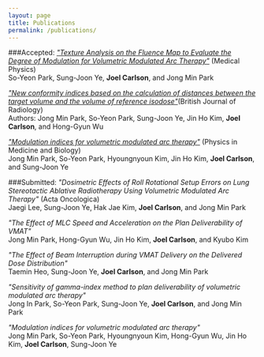```yaml
---
layout: page
title: Publications
permalink: /publications/
---
```


###Accepted:
<a href="http://joelcarlson.github.io/publications/">*"Texture Analysis on the Fluence Map to Evaluate the Degree of Modulation for Volumetric Modulated Arc Therapy"*</a> (Medical Physics)<br>
So-Yeon Park, Sung-Joon Ye, **Joel Carlson**, and Jong Min Park

<a href="http://www.ncbi.nlm.nih.gov/pubmed/25225915">*"New conformity indices based on the calculation of distances between the target volume and the volume of reference isodose"*</a>(British Journal of Radiology)<br>
Authors: Jong Min Park, So-Yeon Park, Sung-Joon Ye, Jin Ho Kim, **Joel Carlson**, and Hong-Gyun Wu

<a href="http://joelcarlson.github.io/publications/">*"Modulation indices for volumetric modulated arc therapy"*</a> (Physics in Medicine and Biology)<br>
Jong Min Park, So-Yeon Park, Hyoungnyoun Kim, Jin Ho Kim, **Joel Carlson**, and Sung-Joon Ye

###Submitted:
*"Dosimetric Effects of Roll Rotational Setup Errors on Lung Stereotactic Ablative Radiotherapy Using Volumetric Modulated Arc Therapy"*  (Acta Oncologica)<br>
Jaegi Lee, Sung-Joon Ye, Hak Jae Kim, **Joel Carlson**, and Jong Min Park

*"The Effect of MLC Speed and Acceleration on the Plan Deliverability of VMAT"*<br>
Jong Min Park, Hong-Gyun Wu, Jin Ho Kim, **Joel Carlson**, and Kyubo Kim

*"The Effect of Beam Interruption during VMAT Delivery on the Delivered Dose Distribution"*<br>
Taemin Heo, Sung-Joon Ye, **Joel Carlson**, and Jong Min Park

*"Sensitivity of gamma-index method to plan deliverability of volumetric modulated arc therapy"*<br>
Jong In Park, So-Yeon Park, Sung-Joon Ye, **Joel Carlson**, and Jong Min Park

*"Modulation indices for volumetric modulated arc therapy"*<br>
Jong Min Park, So-Yeon Park, Hyoungnyoun Kim, Hong-Gyun Wu, Jin Ho Kim, **Joel Carlson**, Sung-Joon Ye

